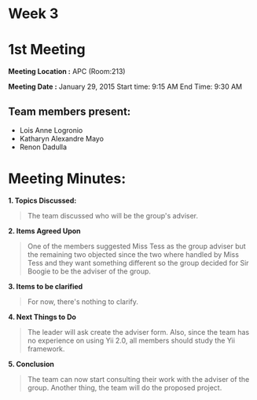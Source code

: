 # Week 3 #
# 1st Meeting #

**Meeting Location :** APC (Room:213)

**Meeting Date :** January 29, 2015 Start time: 9:15 AM End Time: 9:30 AM

## Team members present: ##

  * Lois Anne Logronio
  * Katharyn Alexandre Mayo
  * Renon Dadulla

# Meeting Minutes: #

**1. Topics Discussed:**

> The team discussed who will be the group's adviser.

**2. Items Agreed Upon**

> One of the members suggested Miss Tess as the group adviser but the remaining two objected since the two where handled by Miss Tess and they want something different so the group decided for Sir Boogie to be the adviser of the group.

**3. Items to be clarified**

> For now, there's nothing to clarify.

**4. Next Things to Do**

> The leader will ask create the adviser form. Also, since the team has no experience on using Yii 2.0, all members should study the Yii framework.

**5. Conclusion**

> The team can now start consulting their work with the adviser of the group. Another thing, the team will do the proposed project.